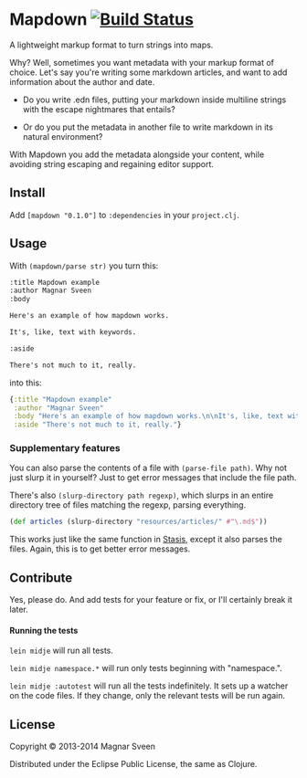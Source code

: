 # Mapdown [![Build Status](https://secure.travis-ci.org/magnars/mapdown.png)](http://travis-ci.org/magnars/mapdown)

A lightweight markup format to turn strings into maps.

Why? Well, sometimes you want metadata with your markup format of
choice. Let's say you're writing some markdown articles, and want to
add information about the author and date.

- Do you write .edn files, putting your markdown inside multiline
  strings with the escape nightmares that entails?

- Or do you put the metadata in another file to write markdown in its
  natural environment?

With Mapdown you add the metadata alongside your content, while
avoiding string escaping and regaining editor support.

## Install

Add `[mapdown "0.1.0"]` to `:dependencies` in your `project.clj`.

## Usage

With `(mapdown/parse str)` you turn this:

```txt
:title Mapdown example
:author Magnar Sveen
:body

Here's an example of how mapdown works.

It's, like, text with keywords.

:aside

There's not much to it, really.
```

into this:

```clj
{:title "Mapdown example"
 :author "Magnar Sveen"
 :body "Here's an example of how mapdown works.\n\nIt's, like, text with keywords."
 :aside "There's not much to it, really."}
```

### Supplementary features

You can also parse the contents of a file with `(parse-file path)`.
Why not just slurp it in yourself? Just to get error messages that
include the file path.

There's also `(slurp-directory path regexp)`, which slurps in an
entire directory tree of files matching the regexp, parsing
everything.

```clj
(def articles (slurp-directory "resources/articles/" #"\.md$"))
```

This works just like the same function in
[Stasis](https://github.com/magnars/stasis), except it also parses the
files. Again, this is to get better error messages.

## Contribute

Yes, please do. And add tests for your feature or fix, or I'll
certainly break it later.

#### Running the tests

`lein midje` will run all tests.

`lein midje namespace.*` will run only tests beginning with "namespace.".

`lein midje :autotest` will run all the tests indefinitely. It sets up a
watcher on the code files. If they change, only the relevant tests will be
run again.

## License

Copyright © 2013-2014 Magnar Sveen

Distributed under the Eclipse Public License, the same as Clojure.
